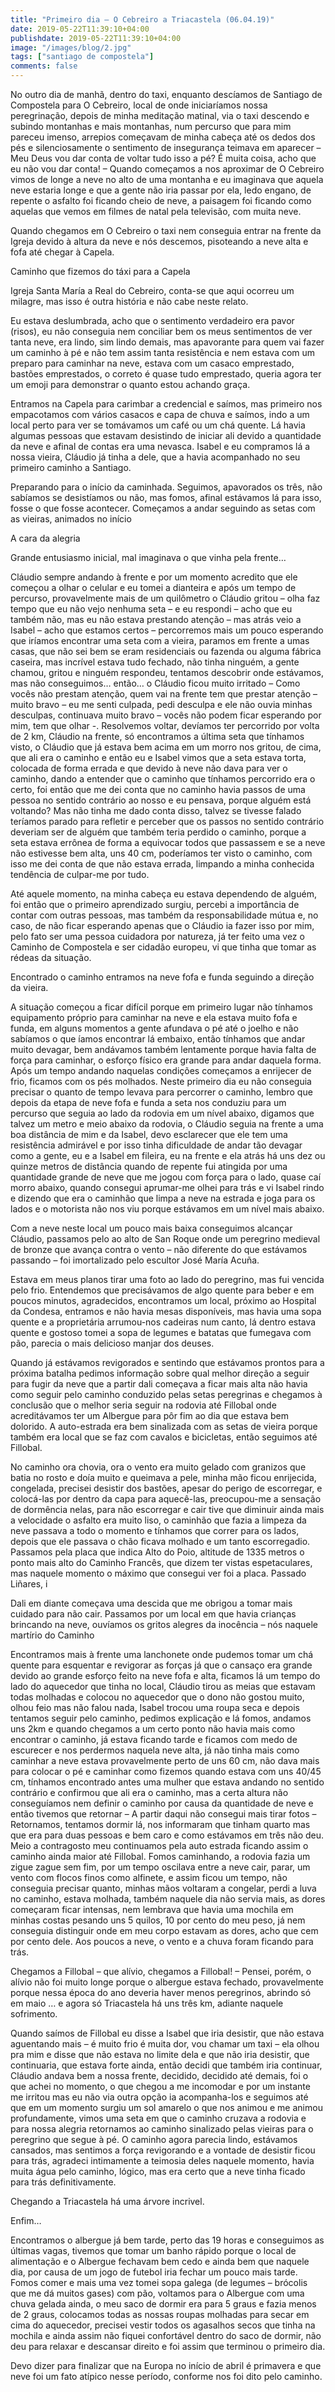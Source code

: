 ```yaml
---
title: "Primeiro dia – O Cebreiro a Triacastela (06.04.19)"
date: 2019-05-22T11:39:10+04:00
publishdate: 2019-05-22T11:39:10+04:00
image: "/images/blog/2.jpg"
tags: ["santiago de compostela"]
comments: false
---
```

No outro dia de manhã, dentro do taxi, enquanto descíamos de Santiago de Compostela para O Cebreiro, local de onde iniciaríamos nossa peregrinação, depois de minha meditação matinal, via o taxi descendo e subindo montanhas e mais montanhas, num percurso que para mim pareceu imenso, arrepios começavam de minha cabeça até os dedos dos pés e silenciosamente o sentimento de insegurança teimava em aparecer – Meu Deus vou dar conta de voltar tudo isso a pé? É muita coisa, acho que eu não vou dar conta! – Quando começamos a nos aproximar de O Cebreiro vimos de longe a neve no alto de uma montanha e eu imaginava que aquela neve estaria longe e que a gente não iria passar por ela, ledo engano, de repente o asfalto foi ficando cheio de neve, a paisagem foi ficando como aquelas que vemos em filmes de natal pela televisão, com muita neve.


Quando chegamos em O Cebreiro o taxi nem conseguia entrar na frente da Igreja devido à altura da neve e nós descemos, pisoteando a neve alta e fofa até chegar à Capela.


Caminho que fizemos do táxi para a Capela


Igreja Santa María a Real do Cebreiro, conta-se que aqui ocorreu um milagre, mas isso é outra história e não cabe neste relato.


Eu estava deslumbrada, acho que o sentimento verdadeiro era pavor (risos), eu não conseguia nem conciliar bem os meus sentimentos de ver tanta neve, era lindo, sim lindo demais, mas apavorante para quem vai fazer um caminho à pé e não tem assim tanta resistência e nem estava com um preparo para caminhar na neve, estava com um casaco emprestado, bastões emprestados, o correto é quase tudo emprestado, queria agora ter um emoji para demonstrar o quanto estou achando graça.



Entramos na Capela para carimbar a credencial e saímos, mas primeiro nos empacotamos com vários casacos e capa de chuva e saímos, indo a um local perto para ver se tomávamos um café ou um chá quente. Lá havia algumas pessoas que estavam desistindo de iniciar ali devido a quantidade da neve e afinal de contas era uma nevasca. Isabel e eu compramos lá a nossa vieira, Cláudio já tinha a dele, que a havia acompanhado no seu primeiro caminho a Santiago.


Preparando para o início da caminhada.
Seguimos, apavorados os três, não sabíamos se desistíamos ou não, mas fomos, afinal estávamos lá para isso, fosse o que fosse acontecer. Começamos a andar seguindo as setas com as vieiras, animados no início


A cara da alegria

Grande entusiasmo inicial, mal imaginava o que vinha pela frente…





Cláudio sempre andando à frente e por um momento acredito que ele começou a olhar o celular e eu tomei a dianteira e após um tempo de percurso, provavelmente mais de um quilômetro o Cláudio gritou – olha faz tempo que eu não vejo nenhuma seta – e eu respondi – acho que eu também não, mas eu não estava prestando atenção – mas atrás veio a Isabel – acho que estamos certos – percorremos mais um pouco esperando que iríamos encontrar uma seta com a vieira, paramos em frente a umas casas, que não sei bem se eram residenciais ou fazenda ou alguma fábrica caseira, mas incrível estava tudo fechado, não tinha ninguém, a gente chamou, gritou e ninguém respondeu, tentamos descobrir onde estávamos, mas não conseguimos… então… o Cláudio ficou muito irritado – Como vocês não prestam atenção, quem vai na frente tem que prestar atenção – muito bravo – eu me senti culpada, pedi desculpa e ele não ouvia minhas desculpas, continuava muito bravo – vocês não podem ficar esperando por mim, tem que olhar -. Resolvemos voltar, devíamos ter percorrido por volta de 2 km, Cláudio na frente, só encontramos a última seta que tínhamos visto, o Cláudio que já estava bem acima em um morro nos gritou, de cima, que ali era o caminho e então eu e Isabel vimos que a seta estava torta, colocada de forma errada e que devido à neve não dava para ver o caminho, dando a entender que o caminho que tínhamos percorrido era o certo, foi então que me dei conta que no caminho havia passos de uma pessoa no sentido contrário ao nosso e eu pensava, porque alguém está voltando? Mas não tinha me dado conta disso, talvez se tivesse falado teríamos parado para refletir e perceber que os passos no sentido contrário deveriam ser de alguém que também teria perdido o caminho, porque a seta estava errônea de forma a equivocar todos que passassem e se a neve não estivesse bem alta, uns 40 cm, poderíamos ter visto o caminho, com isso me dei conta de que não estava errada, limpando a minha conhecida tendência de culpar-me por tudo.

Até aquele momento, na minha cabeça eu estava dependendo de alguém, foi então que o primeiro aprendizado surgiu, percebi a importância de contar com outras pessoas, mas também da responsabilidade mútua e, no caso, de não ficar esperando apenas que o Cláudio ia fazer isso por mim, pelo fato ser uma pessoa cuidadora por natureza, já ter feito uma vez o Caminho de Compostela e ser cidadão europeu, vi que tinha que tomar as rédeas da situação.

Encontrado o caminho entramos na neve fofa e funda seguindo a direção da vieira.



A situação começou a ficar difícil porque em primeiro lugar não tínhamos equipamento próprio para caminhar na neve e ela estava muito fofa e funda, em alguns momentos a gente afundava o pé até o joelho e não sabíamos o que íamos encontrar lá embaixo, então tínhamos que andar muito devagar, bem andávamos também lentamente porque havia falta de força para caminhar, o esforço físico era grande para andar daquela forma. Após um tempo andando naquelas condições começamos a enrijecer de frio, ficamos com os pés molhados. Neste primeiro dia eu não conseguia precisar o quanto de tempo levava para percorrer o caminho, lembro que depois da etapa de neve fofa e funda a seta nos conduziu para um percurso que seguia ao lado da rodovia em um nível abaixo, digamos que talvez um metro e meio abaixo da rodovia, o Cláudio seguia na frente a uma boa distância de mim e da Isabel, devo esclarecer que ele tem uma resistência admirável e por isso tinha dificuldade de andar tão devagar como a gente, eu e a Isabel em fileira, eu na frente e ela atrás há uns dez ou quinze metros de distância quando de repente fui atingida por uma quantidade grande de neve que me jogou com força para o lado, quase caí morro abaixo, quando consegui aprumar-me olhei para trás e vi Isabel rindo e dizendo que era o caminhão que limpa a neve na estrada e joga para os lados e o motorista não nos viu porque estávamos em um nível mais abaixo.


Com a neve neste local um pouco mais baixa conseguimos alcançar Cláudio, passamos pelo ao alto de San Roque onde um peregrino medieval de bronze que avança contra o vento – não diferente do que estávamos passando – foi imortalizado pelo escultor José María Acuña.


Estava em meus planos tirar uma foto ao lado do peregrino, mas fui vencida pelo frio.
Entendemos que precisávamos de algo quente para beber e em poucos minutos, agradecidos, encontramos um local, próximo ao Hospital da Condesa, entramos e não havia mesas disponíveis, mas havia uma sopa quente e a proprietária arrumou-nos cadeiras num canto, lá dentro estava quente e gostoso tomei a sopa de legumes e batatas que fumegava com pão, parecia o mais delicioso manjar dos deuses.


Quando já estávamos revigorados e sentindo que estávamos prontos para a próxima batalha pedimos informação sobre qual melhor direção a seguir para fugir da neve que a partir dali começava a ficar mais alta não havia como seguir pelo caminho conduzido pelas setas peregrinas e chegamos à conclusão que o melhor seria seguir na rodovia até Fillobal onde acreditávamos ter um Albergue para pôr fim ao dia que estava bem dolorido. A auto-estrada era bem sinalizada com as setas de vieira porque também era local que se faz com cavalos e bicicletas, então seguimos até Fillobal.


No caminho ora chovia, ora o vento era muito gelado com granizos que batia no rosto e doía muito e queimava a pele, minha mão ficou enrijecida, congelada, precisei desistir dos bastões, apesar do perigo de escorregar, e colocá-las por dentro da capa para aquecê-las, preocupou-me a sensação de dormência nelas, para não escorregar e cair tive que diminuir ainda mais a velocidade o asfalto era muito liso, o caminhão que fazia a limpeza da neve passava a todo o momento e tínhamos que correr para os lados, depois que ele passava o chão ficava molhado e um tanto escorregadio. Passamos pela placa que indica Alto do Poio, altitude de 1335 metros o ponto mais alto do Caminho Francês, que dizem ter vistas espetaculares, mas naquele momento o máximo que consegui ver foi a placa. 
Passado Liñares, i


Dali em diante começava uma descida que me obrigou a tomar mais cuidado para não cair. Passamos por um local em que havia crianças brincando na neve, ouvíamos os gritos alegres da inocência – nós naquele martírio do Caminho


Encontramos mais à frente uma lanchonete onde pudemos tomar um chá quente para esquentar e revigorar as forças já que o cansaço era grande devido ao grande esforço feito na neve fofa e alta, ficamos lá um tempo do lado do aquecedor que tinha no local, Cláudio tirou as meias que estavam todas molhadas e colocou no aquecedor que o dono não gostou muito, olhou feio mas não falou nada, Isabel trocou uma roupa seca e depois tentamos seguir pelo caminho, pedimos explicação e lá fomos, andamos uns 2km e quando chegamos a um certo ponto não havia mais como encontrar o caminho, já estava ficando tarde e ficamos com medo de escurecer e nos perdermos naquela neve alta, já não tinha mais como caminhar a neve estava provavelmente perto de uns 60 cm, não dava mais para colocar o pé e caminhar como fizemos quando estava com uns 40/45 cm, tínhamos encontrado antes uma mulher que estava andando no sentido contrário e confirmou que ali era o caminho, mas a certa altura não conseguíamos nem definir o caminho por causa da quantidade de neve e então tivemos que retornar – A partir daqui não consegui mais tirar fotos – Retornamos, tentamos dormir lá, nos informaram que tinham quarto mas que era para duas pessoas e bem caro e como estávamos em três não deu. Meio a contragosto meu continuamos pela auto estrada ficando assim o caminho ainda maior até Fillobal. Fomos caminhando, a rodovia fazia um zigue zague sem fim, por um tempo oscilava entre a neve cair, parar, um vento com flocos finos como alfinete, e assim ficou um tempo, não conseguia precisar quanto, minhas mãos voltaram a congelar, perdi a luva no caminho, estava molhada, também naquele dia não servia mais, as dores começaram ficar intensas, nem lembrava que havia uma mochila em minhas costas pesando uns 5 quilos, 10 por cento do meu peso, já nem conseguia distinguir onde em meu corpo estavam as dores, acho que cem por cento dele. Aos poucos a neve, o vento e a chuva foram ficando para trás.


Chegamos a Fillobal – que alívio, chegamos a Fillobal! – Pensei, porém, o alívio não foi muito longe porque o albergue estava fechado, provavelmente porque nessa época do ano deveria haver menos peregrinos, abrindo só em maio … e agora só Triacastela há uns três km, adiante naquele sofrimento.

Quando saímos de Fillobal eu disse a Isabel que iria desistir, que não estava aguentando mais – é muito frio é muita dor, vou chamar um taxi – ela olhou pra mim e disse que não estava no limite dela e que não iria desistir, que continuaria, que estava forte ainda, então decidi que também iria continuar, Cláudio andava bem a nossa frente, decidido, decidido até demais, foi o que achei no momento, o que chegou a me incomodar e por um instante me irritou mas eu não via outra opção ia acompanha-los e seguimos até que em um momento surgiu um sol amarelo o que nos animou e me animou profundamente, vimos uma seta em que o caminho cruzava a rodovia e para nossa alegria retornamos ao caminho sinalizado pelas vieiras para o peregrino que segue à pé. O caminho agora parecia lindo, estávamos cansados, mas sentimos a força revigorando e a vontade de desistir ficou para trás, agradeci intimamente a teimosia deles naquele momento, havia muita água pelo caminho, lógico, mas era certo que a neve tinha ficado para trás definitivamente.

Chegando a Triacastela há uma árvore incrivel.


Enfim…


Encontramos o albergue já bem tarde, perto das 19 horas e conseguimos as últimas vagas, tivemos que tomar um banho rápido porque o local de alimentação e o Albergue fechavam bem cedo e ainda bem que naquele dia, por causa de um jogo de futebol iria fechar um pouco mais tarde. Fomos comer e mais uma vez tomei sopa galega (de legumes – brócolis que me dá muitos gases) com pão, voltamos para o Albergue com uma chuva gelada ainda, o meu saco de dormir era para 5 graus e fazia menos de 2 graus, colocamos todas as nossas roupas molhadas para secar em cima do aquecedor, precisei vestir todos os agasalhos secos que tinha na mochila e ainda assim não fiquei confortável dentro do saco de dormir, não deu para relaxar e descansar direito e foi assim que terminou o primeiro dia.



Devo dizer para finalizar que na Europa no início de abril é primavera e que neve foi um fato atípico nesse período, conforme nos foi dito pelo caminho.
